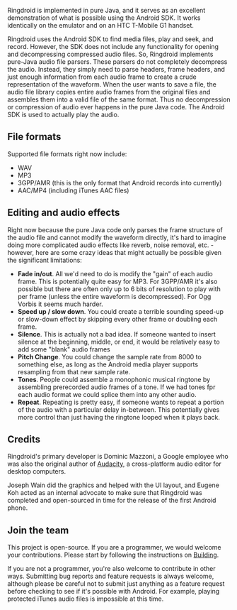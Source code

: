 Ringdroid is implemented in pure Java, and it serves as an excellent demonstration of what is possible using the Android SDK.  It works identically on the emulator and on an HTC T-Mobile G1 handset.

Ringdroid uses the Android SDK to find media files, play and seek, and record.  However, the SDK does not include any functionality for opening and decompressing compressed audio files.  So, Ringdroid implements pure-Java audio file parsers.  These parsers do not completely decompress the audio.  Instead, they simply need to parse headers, frame headers, and just enough information from each audio frame to create a crude representation of the waveform.  When the user wants to save a file, the audio file library copies entire audio frames from the original files and assembles them into a valid file of the same format.  Thus no decompression or compression of audio ever happens in the pure Java code.  The Android SDK is used to actually play the audio.

## File formats ##

Supported file formats right now include:
  * WAV
  * MP3
  * 3GPP/AMR (this is the only format that Android records into currently)
  * AAC/MP4 (including iTunes AAC files)

## Editing and audio effects ##

Right now because the pure Java code only parses the frame structure of the audio file and cannot modify the waveform directly, it's hard to imagine doing more complicated audio effects like reverb, noise removal, etc. - however, here are some crazy ideas that might actually be possible given the significant limitations:

  * **Fade in/out**.  All we'd need to do is modify the "gain" of each audio frame.  This is potentially quite easy for MP3.  For 3GPP/AMR it's also possible but there are often only up to 6 bits of resolution to play with per frame (unless the entire waveform is decompressed).  For Ogg Vorbis it seems much harder.
  * **Speed up / slow down**.  You could create a terrible sounding speed-up or slow-down effect by skipping every other frame or doubling each frame.
  * **Silence**.  This is actually not a bad idea.  If someone wanted to insert silence at the beginning, middle, or end, it would be relatively easy to add some "blank" audio frames
  * **Pitch Change**.  You could change the sample rate from 8000 to something else, as long as the Android media player supports resampling from that new sample rate.
  * **Tones**.  People could assemble a monophonic musical ringtone by assembling prerecorded audio frames of a tone.  If we had tones fpr each audio format we could splice them into any other audio.
  * **Repeat**.  Repeating is pretty easy, if someone wants to repeat a portion of the audio with a particular delay in-between.  This potentially gives more control than just having the ringtone looped when it plays back.

## Credits ##

Ringdroid's primary developer is Dominic Mazzoni, a Google employee who was also the original author of [Audacity](http://audacity.sourceforge.net), a cross-platform audio editor for desktop computers.

Joseph Wain did the graphics and helped with the UI layout, and Eugene Koh acted as an internal advocate to make sure that Ringdroid was completed and open-sourced in time for the release of the first Android phone.

## Join the team ##

This project is open-source.  If you are a programmer, we would welcome your contributions.  Please start by following the instructions on [Building](Building.md).

If you are not a programmer, you're also welcome to contribute in other ways.  Submitting bug reports and feature requests is always welcome, although please be careful not to submit just anything as a feature request before checking to see if it's possible with Android.  For example, playing protected iTunes audio files is impossible at this time.